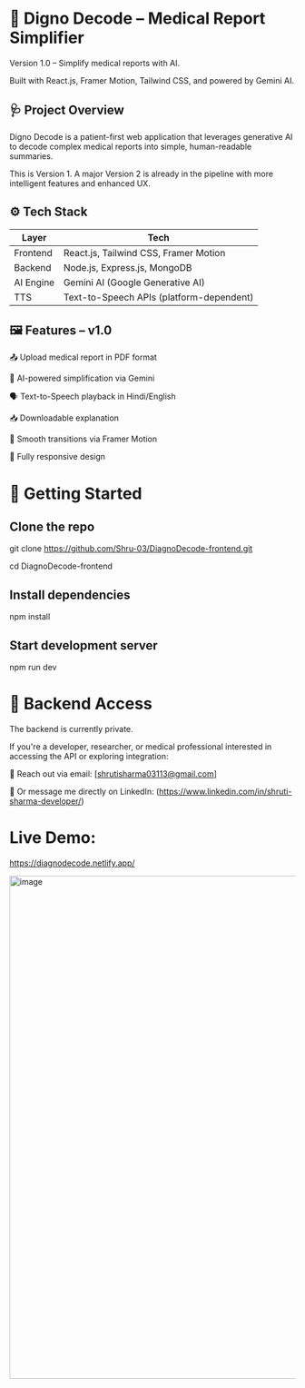 # 🧠 Digno Decode – Medical Report Simplifier

Version 1.0 – Simplify medical reports with AI.

Built with React.js, Framer Motion, Tailwind CSS, and powered by Gemini AI.

## 🩺 Project Overview

Digno Decode is a patient-first web application that leverages generative AI to decode complex medical reports into simple, human-readable summaries.

This is Version 1. A major Version 2 is already in the pipeline with more intelligent features and enhanced UX.

## ⚙️ Tech Stack

| Layer     | Tech                                     |
| --------- | ---------------------------------------- |
| Frontend  | React.js, Tailwind CSS, Framer Motion    |
| Backend   | Node.js, Express.js, MongoDB             |
| AI Engine | Gemini AI (Google Generative AI)         |
| TTS       | Text-to-Speech APIs (platform-dependent) |


## 🖼️ Features – v1.0

📤 Upload medical report in PDF format

🧠 AI-powered simplification via Gemini

🗣️ Text-to-Speech playback in Hindi/English

📥 Downloadable explanation

🧭 Smooth transitions via Framer Motion

📱 Fully responsive design


# 🚀 Getting Started

## Clone the repo

git clone https://github.com/Shru-03/DiagnoDecode-frontend.git

cd DiagnoDecode-frontend

## Install dependencies

npm install

## Start development server

npm run dev

# 🔐 Backend Access

The backend is currently private.

If you're a developer, researcher, or medical professional interested in accessing the API or exploring integration:

📩 Reach out via email: [shrutisharma03113@gmail.com]

💬 Or message me directly on LinkedIn: (https://www.linkedin.com/in/shruti-sharma-developer/)


# Live Demo:
https://diagnodecode.netlify.app/

<img width="1911" height="886" alt="image" src="https://github.com/user-attachments/assets/b3d7d3d0-f881-423d-8d67-1ce5f510ac2b" />

